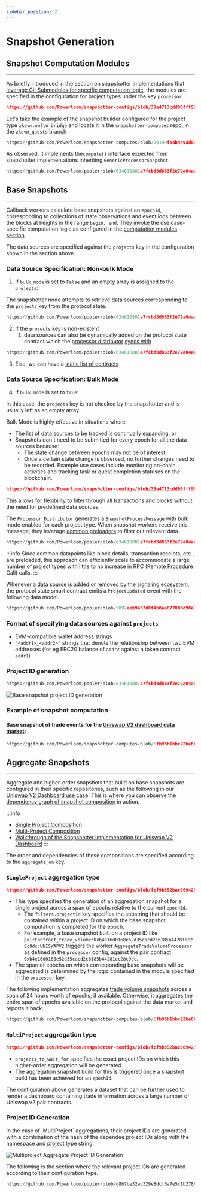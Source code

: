 ```yaml
---
sidebar_position: 2
---
```


# Snapshot Generation

## Snapshot Computation Modules
---

As briefly introduced in the section on snapshotter implementations that [leverage Git Submodules for specific computation logic](/docs/build-with-powerloom/snapshotter-node/architecture), the modules are specified in the configuration for project types under the key `processor`.

```json reference
https://github.com/Powerloom/snapshotter-configs/blob/39e4713cdd96fff99d100f1dea7fb7332df9e491/projects.example.json#L15-L28
```

Let's take the example of the snapshot builder configured for the project type  `zkevm:owlto_bridge` and locate it in the `snapshotter-computes` repo, in the `zkevm_quests` branch

```python reference
https://github.com/Powerloom/snapshotter-computes/blob/29199feab449ad0361b5867efcaae9854992966f/owlto_bridge.py#L1-L31
```
As observed, it implements the`compute()` interface expected from snapshotter implementations inheriting `GenericProcessorSnapshot`.

```python reference
https://github.com/Powerloom/pooler/blob/634610801a7fcbd8d863f2e72a04aa8204d27d03/snapshotter/utils/callback_helpers.py#L179-L196
```


## Base Snapshots
---

Callback workers calculate base snapshots against an `epochId`, corresponding to collections of state observations and event logs between the blocks at heights in the range `begin, end`. They invoke the use case-specific computation logic as configured in the [computation modules section](#snapshot-computation-modules).

The data sources are specified against the `projects` key in the configuration shown in the section above.

### Data Source Specification: Non-bulk Mode

1. If `bulk_mode` is set to `False` and an empty array is assigned to the `projects`:

The snapshotter node attempts to retrieve data sources corresponding to the `projects` key from the protocol state.

```python reference title="Processor Distributor synchronizing projects from protocol"
https://github.com/Powerloom/pooler/blob/634610801a7fcbd8d863f2e72a04aa8204d27d03/snapshotter/processor_distributor.py#L321-L332
```

2. If the `projects` key is non-existent
   1. data sources can also be dynamically added on the protocol state contract which the [processor distributor](#processor-distributor) [syncs with](https://github.com/Powerloom/pooler/blob/d8b7be32ad329e8dcf0a7e5c1b27862894bc990a/snapshotter/processor_distributor.py#L1107)

```python reference
https://github.com/Powerloom/pooler/blob/634610801a7fcbd8d863f2e72a04aa8204d27d03/snapshotter/processor_distributor.py#L738-L751
```


3. Else, we can have a [static list of contracts](/docs/protocol/data-sources#static-data-sources)

### Data Source Specification: Bulk Mode

4. If `bulk_mode` is set to `true`:

In this case, the `projects` key is not checked by the snapshotter and is usually left as an empty array.

Bulk Mode is highly effective in situations where:
- The list of data sources to be tracked is continually expanding, or
- Snapshots don't need to be submitted for every epoch for all the data sources because:
  - The state change between epochs may not be of interest.
  - Once a certain state change is observed, no further changes need to be recorded. Example use cases include monitoring on-chain activities and tracking task or quest completion statuses on the blockchain.

```json reference title="Project configuration for bulk mode"
https://github.com/Powerloom/snapshotter-configs/blob/39e4713cdd96fff99d100f1dea7fb7332df9e491/projects.example.json#L17-L27
```

This allows for flexibility to filter through all transactions and blocks without the need for predefined data sources.

The `Processor Distributor` generates a `SnapshotProcessMessage` with bulk mode enabled for each project type. When snapshot workers receive this message, they leverage [common preloaders](/docs/protocol/specifications/snapshotter/preloading#shipped-preloaders) to filter out relevant data.


```python reference
https://github.com/Powerloom/pooler/blob/634610801a7fcbd8d863f2e72a04aa8204d27d03/snapshotter/processor_distributor.py#L717-L730
```

:::info
Since common datapoints like block details, transaction receipts, etc., are preloaded, this approach can efficiently scale to accommodate a large number of project types with little to no increase in RPC (Remote Procedure Call) calls.
:::

Whenever a data source is added or removed by the [signaling ecosystem](/docs/protocol/data-sources#data-source-signaling), the protocol state smart contract emits a `ProjectUpdated` event with the following data model.

```python reference
https://github.com/Powerloom/pooler/blob/5892eeb9433d8f4b8aa677006d98a1dde0458cb7/snapshotter/utils/models/data_models.py#L102-L105
```


### Format of specifying data sources against `projects`
* EVM-compatible wallet address strings
* `"<addr1>_<addr2>"` strings that denote the relationship between two EVM addresses (for eg ERC20 balance of `addr2` against a token contract `addr1`)


### Project ID generation

```python reference
https://github.com/Powerloom/pooler/blob/634610801a7fcbd8d863f2e72a04aa8204d27d03/snapshotter/utils/snapshot_worker.py#L51-L71
```
![Base snapshot project ID generation](/images/base_snapshot_project_id.png)

### Example of snapshot computation

#### Base snapshot of trade events for the [Uniswap V2 dashboard data market](/docs/category/uniswapv2-dashboard):
```python reference
https://github.com/Powerloom/snapshotter-computes/blob/6fb98b1bbc22be8b5aba8bdc860004d35786f4df/trade_volume.py#L14-L44
```


## Aggregate Snapshots
---

Aggregate and higher-order snapshots that build on base snapshots are configured in their specific repositories, such as the following in our [Uniswap V2 Dashboard use case](/docs/category/uniswapv2-dashboard). This is where you can observe the [dependency graph of snapshot composition](/docs/protocol/data-composition#dependency-graph) in action.

:::info

- [Single Project Composition](/docs/protocol/data-composition#single-project-composition)
- [Multi-Project Composition](/docs/protocol/data-composition#multiple-projects-composition)
- [Walkthrough of the Snapshotter Implementation for Uniswap V2 Dashboard](/docs/build-with-powerloom/use-cases/existing-implementations/uniswapv2-dashboard/)
:::

The order and dependencies of these compositions are specified according to the `aggregate_on` key.

### `SingleProject` aggregation type

```json reference
https://github.com/Powerloom/snapshotter-configs/blob/fcf9b852bac9694258d7afcd8beeaa4cf961c65f/aggregator.example.json#L1-L10
```

* This type specifies the generation of an aggregation snapshot for a single project across a span of epochs relative to the current `epochId`.
  * The `filters.projectId` key specifies the substring that should be contained within a project ID on which the base snapshot computation is completed for the epoch.
  * For example, a base snapshot built on a project ID like `pairContract_trade_volume:0xb4e16d0168e52d35cacd2c6185b44281ec28c9dc:UNISWAPV2` triggers the worker `AggregateTradeVolumeProcessor` as defined in the `processor` config, against the pair contract `0xb4e16d0168e52d35cacd2c6185b44281ec28c9dc`.
* The span of epochs on which corresponding base snapshots will be aggregated is determined by the logic contained in the module specified in the `processor` key.

The following implementation aggregates [trade volume snapshots](/docs/build-with-powerloom/use-cases/existing-implementations/uniswapv2-dashboard/closer-look-at-snapshots.md) across a span of 24 hours worth of epochs, if available. Otherwise, it aggregates the entire span of epochs available on the protocol against the data market and reports it back.


```python reference
https://github.com/Powerloom/snapshotter-computes/blob/6fb98b1bbc22be8b5aba8bdc860004d35786f4df/aggregate/single_uniswap_trade_volume_24h.py#L110-L121
```

### `MultiProject` aggregation type

```json reference
https://github.com/Powerloom/snapshotter-configs/blob/fcf9b852bac9694258d7afcd8beeaa4cf961c65f/aggregator.example.json#L25-L31
```

* `projects_to_wait_for` specifies the exact project IDs on which this higher-order aggregation will be generated.
* The aggregation snapshot build for this is triggered once a snapshot build has been achieved for an `epochId`.

The configuration above generates a dataset that can be further used to render a dashboard containing trade information across a large number of Uniswap v2 pair contracts.

### Project ID Generation

In the case of 'MultiProject` aggregations, their project IDs are generated with a combination of the hash of the dependee project IDs along with the namespace and project type string.

![Multiproject Aggregate Project ID Generation](/images/aggregate_snapshot_project_id.png)

The following is the section where the relevant project IDs are generated according to their configuration type.

```python reference
https://github.com/Powerloom/pooler/blob/d8b7be32ad329e8dcf0a7e5c1b27862894bc990a/snapshotter/utils/aggregation_worker.py#L59-L92
```
